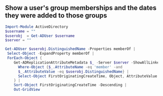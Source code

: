 ## Show a user's group memberships and the dates they were added to those groups

```powershell
Import-Module ActiveDirectory
$username = ""
$userobj  = Get-ADUser $username
$server = ""

Get-ADUser $userobj.DistinguishedName -Properties memberOf |
 Select-Object -ExpandProperty memberOf |
 ForEach-Object {
    Get-ADReplicationAttributeMetadata $_ -Server $server -ShowAllLinkedValues | 
      Where-Object {$_.AttributeName -eq 'member' -and 
      $_.AttributeValue -eq $userobj.DistinguishedName} |
      Select-Object FirstOriginatingCreateTime, Object, AttributeValue
    } |
    Sort-Object FirstOriginatingCreateTime -Descending |
    Out-GridView
```
